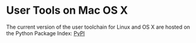 # User Tools on Mac OS X

The current version of the user toolchain for Linux and OS X are hosted on the Python Package Index: [PyPI](https://pypi.python.org/pypi/owl-tools/0.2.1)